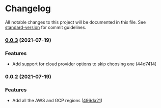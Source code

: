 # Changelog

All notable changes to this project will be documented in this file. See [standard-version](https://github.com/conventional-changelog/standard-version) for commit guidelines.

### [0.0.3](https://github.com/nicolasdao/get-regions/compare/v0.0.2...v0.0.3) (2021-07-19)


### Features

* Add support for cloud provider options to skip choosing one ([44d7414](https://github.com/nicolasdao/get-regions/commit/44d74140a3f0bd0afe7fec0f10a7396ef74a8943))

### 0.0.2 (2021-07-19)


### Features

* Add all the AWS and GCP regions ([496da21](https://github.com/nicolasdao/get-regions/commit/496da211b6c55a3795681a1e9466694d1ac910f4))
